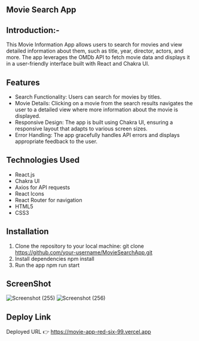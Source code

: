 
## Movie Search App 
## Introduction:-
This Movie Information App allows users to search for movies and view detailed information about them, such as title, year, director, actors, and more. The app leverages the OMDb API to fetch movie data and displays it in a user-friendly interface built with React and Chakra UI.

## Features

- Search Functionality: Users can search for movies by titles.
- Movie Details: Clicking on a movie from the search results navigates the user to a detailed view where more information about the movie is displayed.
- Responsive Design: The app is built using Chakra UI, ensuring a responsive layout that adapts to various screen sizes.
- Error Handling: The app gracefully handles API errors and displays appropriate feedback to the user.

## Technologies Used

- React.js
- Chakra UI
- Axios for API requests
- React Icons
- React Router for navigation
- HTML5
- CSS3

## Installation

1. Clone the repository to your local machine:
   git clone https://github.com/your-username/MovieSearchApp.git
2. Install dependencies
   npm install
3. Run the app
   npm run start
## ScreenShot 
![Screenshot (255)](https://github.com/hem1587/hem1587.github.io/assets/112814262/b82f3c8e-a261-4981-8665-34b533acd677)
![Screenshot (256)](https://github.com/hem1587/hem1587.github.io/assets/112814262/1d8c0cb1-0160-4440-9755-302abad8858d)
## Deploy Link
   Deployed URL 👉 https://movie-app-red-six-99.vercel.app

